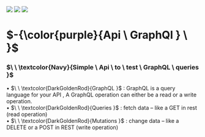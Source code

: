 
![](https://img.shields.io/badge/GraphQL-blueviolet?style=for-the-badge)
![](https://img.shields.io/badge/Java_8-yellow?style=for-the-badge)
![](https://img.shields.io/badge/Api-blue?style=for-the-badge)
# $\-{\color{purple}{Api \ GraphQl  } \ \}$
### $\ \ \textcolor{Navy}{Simple \ Api \ to \ test \ GraphQL \ queries }$

• $\ \ \textcolor{DarkGoldenRod}{GraphQL }$ : GraphQL is a query language for your API , A GraphQL operation can either be a read or a write operation.  
• $\ \ \textcolor{DarkGoldenRod}{Queries }$ : fetch data – like a GET in rest  (read operation)  
• $\ \ \textcolor{DarkGoldenRod}{Mutations }$  :  change data – like a DELETE or a POST in REST (write operation)

